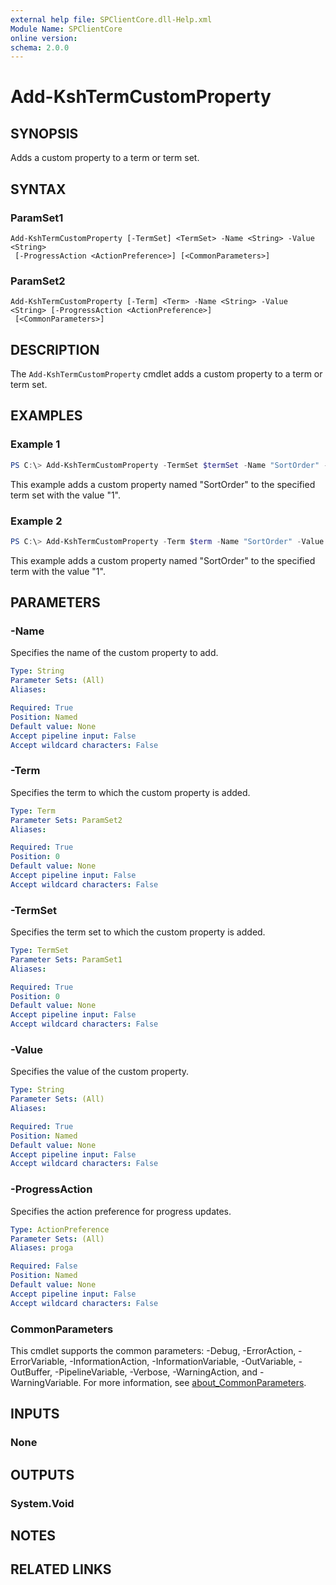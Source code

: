 ```yaml
---
external help file: SPClientCore.dll-Help.xml
Module Name: SPClientCore
online version:
schema: 2.0.0
---
```


# Add-KshTermCustomProperty

## SYNOPSIS
Adds a custom property to a term or term set.

## SYNTAX

### ParamSet1
```
Add-KshTermCustomProperty [-TermSet] <TermSet> -Name <String> -Value <String>
 [-ProgressAction <ActionPreference>] [<CommonParameters>]
```

### ParamSet2
```
Add-KshTermCustomProperty [-Term] <Term> -Name <String> -Value <String> [-ProgressAction <ActionPreference>]
 [<CommonParameters>]
```

## DESCRIPTION
The `Add-KshTermCustomProperty` cmdlet adds a custom property to a term or term set.

## EXAMPLES

### Example 1
```powershell
PS C:\> Add-KshTermCustomProperty -TermSet $termSet -Name "SortOrder" -Value "1"
```

This example adds a custom property named "SortOrder" to the specified term set with the value "1".

### Example 2
```powershell
PS C:\> Add-KshTermCustomProperty -Term $term -Name "SortOrder" -Value "1"
```

This example adds a custom property named "SortOrder" to the specified term with the value "1".

## PARAMETERS

### -Name
Specifies the name of the custom property to add.

```yaml
Type: String
Parameter Sets: (All)
Aliases:

Required: True
Position: Named
Default value: None
Accept pipeline input: False
Accept wildcard characters: False
```

### -Term
Specifies the term to which the custom property is added.

```yaml
Type: Term
Parameter Sets: ParamSet2
Aliases:

Required: True
Position: 0
Default value: None
Accept pipeline input: False
Accept wildcard characters: False
```

### -TermSet
Specifies the term set to which the custom property is added.

```yaml
Type: TermSet
Parameter Sets: ParamSet1
Aliases:

Required: True
Position: 0
Default value: None
Accept pipeline input: False
Accept wildcard characters: False
```

### -Value
Specifies the value of the custom property.

```yaml
Type: String
Parameter Sets: (All)
Aliases:

Required: True
Position: Named
Default value: None
Accept pipeline input: False
Accept wildcard characters: False
```

### -ProgressAction
Specifies the action preference for progress updates.

```yaml
Type: ActionPreference
Parameter Sets: (All)
Aliases: proga

Required: False
Position: Named
Default value: None
Accept pipeline input: False
Accept wildcard characters: False
```

### CommonParameters
This cmdlet supports the common parameters: -Debug, -ErrorAction, -ErrorVariable, -InformationAction, -InformationVariable, -OutVariable, -OutBuffer, -PipelineVariable, -Verbose, -WarningAction, and -WarningVariable. For more information, see [about_CommonParameters](http://go.microsoft.com/fwlink/?LinkID=113216).

## INPUTS

### None
## OUTPUTS

### System.Void
## NOTES

## RELATED LINKS

